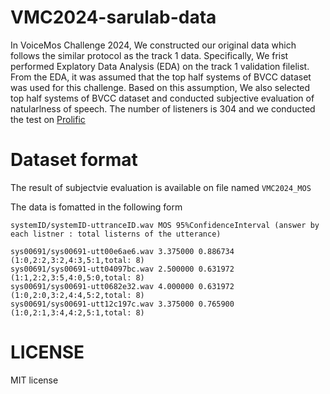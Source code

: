 # VMC2024-sarulab-data

In VoiceMos Challenge 2024, We constructed our original data which follows the similar protocol as the track 1 data.
Specifically, We frist performed Explatory Data Analysis (EDA) on the track 1 validation filelist.
From the EDA, it was assumed that the top half systems of BVCC dataset was used for this challenge.
Based on this assumption, We also selected top half systems of BVCC dataset and conducted subjective evaluation of natularlness of speech.
The number of listeners is 304 and we conducted the test on [Prolific](https://www.prolific.com/)

# Dataset format

The result of subjectvie evaluation is available on file named `VMC2024_MOS` 

The data is fomatted in the following form
```
systemID/systemID-uttranceID.wav MOS 95%ConfidenceInterval (answer by each listner : total listerns of the utterance)
```

```
sys00691/sys00691-utt00e6ae6.wav 3.375000 0.886734 (1:0,2:2,3:2,4:3,5:1,total: 8)
sys00691/sys00691-utt04097bc.wav 2.500000 0.631972 (1:1,2:2,3:5,4:0,5:0,total: 8)
sys00691/sys00691-utt0682e32.wav 4.000000 0.631972 (1:0,2:0,3:2,4:4,5:2,total: 8)
sys00691/sys00691-utt12c197c.wav 3.375000 0.765900 (1:0,2:1,3:4,4:2,5:1,total: 8)
```

# LICENSE
MIT license
